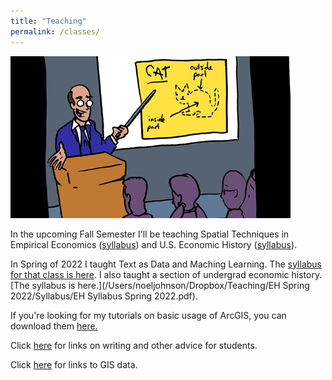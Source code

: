 ```yaml
---
title: "Teaching"
permalink: /classes/
---
```

![cat_smbc](/assets/images/cat_smbc.gif)

In the upcoming Fall Semester I'll be teaching Spatial Techniques in Empirical Economics ([syllabus](https://www.dropbox.com/s/zzp6zw2e9pxpgqr/Spatial%20Syllabus%20Fall21.pdf?dl=0)) and U.S. Economic History ([syllabus](https://www.dropbox.com/s/m2d5ejcafvj1gue/AEH%20Syllabus%20Fall21%20Version%202.pdf?dl=0)).

In Spring of 2022 I taught Text as Data and Maching Learning. The [syllabus for that class is here](/Users/noeljohnson/Dropbox/Teaching/TaD_Sp2022/syllabus/TaD_Sp22.pdf). I also taught a section of undergrad economic history. [The syllabus is here.](/Users/noeljohnson/Dropbox/Teaching/EH Spring 2022/Syllabus/EH Syllabus Spring 2022.pdf).

If you're looking for my tutorials on basic usage of ArcGIS, you can download them [here.](https://github.com/noeldjohnson/ArcGIS-Tutorial.git)

Click [here](https://noeldjohnson.github.io/student_advice/) for links on writing and other advice for students.

Click [here](https://noeldjohnson.github.io/gis_links/) for links to GIS data.

